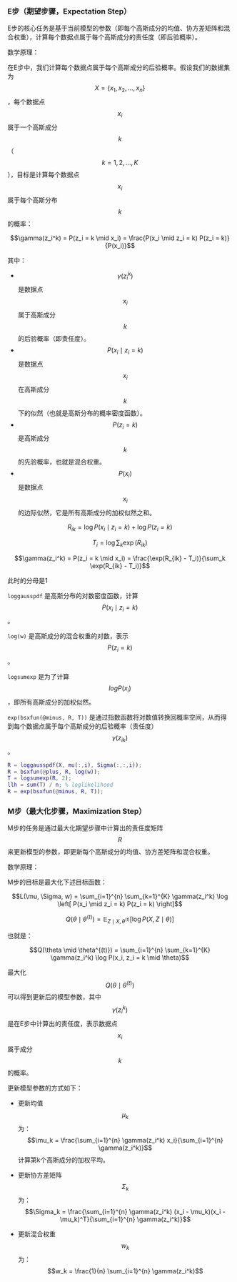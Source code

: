 ### E步（期望步骤，Expectation Step）

E步的核心任务是基于当前模型的参数（即每个高斯成分的均值、协方差矩阵和混合权重），计算每个数据点属于每个高斯成分的责任度（即后验概率）。

数学原理：

在E步中，我们计算每个数据点属于每个高斯成分的后验概率。假设我们的数据集为 $$  X = \{ x_1, x_2, \dots, x_n \} $$，每个数据点 $$ x_i $$ 属于一个高斯成分 $$ k $$（$$ k = 1, 2, \dots, K $$），目标是计算每个数据点 $$ x_i $$ 属于每个高斯分布 $$ k $$ 的概率：

$$\gamma(z_i^k) = P(z_i = k \mid x_i) = \frac{P(x_i \mid z_i = k) P(z_i = k)}{P(x_i)}$$

其中：
- $$ \gamma(z_i^k) $$ 是数据点 $$ x_i $$ 属于高斯成分 $$ k $$ 的后验概率（即责任度）。
- $$ P(x_i \mid z_i = k) $$ 是数据点 $$ x_i $$ 在高斯成分 $$ k $$ 下的似然（也就是高斯分布的概率密度函数）。
- $$ P(z_i = k) $$ 是高斯成分 $$ k $$ 的先验概率，也就是混合权重。
- $$ P(x_i) $$ 是数据点 $$ x_i $$ 的边际似然，它是所有高斯成分的加权似然之和。



$$R_{ik} = \log P(x_i \mid z_i = k) + \log P(z_i = k)$$

$$T_i = \log \sum_k \exp(R_{ik})$$

$$\gamma(z_i^k) = P(z_i = k \mid x_i) = \frac{\exp(R_{ik} - T_i)}{\sum_k \exp(R_{ik} - T_i)}$$

此时的分母是1

`loggausspdf` 是高斯分布的对数密度函数，计算$$P(x_i \mid z_i = k )$$。

`log(w)` 是高斯成分的混合权重的对数，表示 $$P(z_i = k)$$。

`logsumexp` 是为了计算 $$log P(x_i)$$，即所有高斯成分的加权似然。

`exp(bsxfun(@minus, R, T))` 是通过指数函数将对数值转换回概率空间，从而得到每个数据点属于每个高斯成分的后验概率（责任度） $$\gamma(z_{ik})$$。

```matlab
R = loggausspdf(X, mu(:,i), Sigma(:,:,i));
R = bsxfun(@plus, R, log(w));
T = logsumexp(R, 2);
llh = sum(T) / n; % loglikelihood
R = exp(bsxfun(@minus, R, T));
```



### M步（最大化步骤，Maximization Step）

M步的任务是通过最大化期望步骤中计算出的责任度矩阵 $$ R $$ 来更新模型的参数，即更新每个高斯成分的均值、协方差矩阵和混合权重。

数学原理：

M步的目标是最大化下述目标函数：

$$L(\mu, \Sigma, w) = \sum_{i=1}^{n} \sum_{k=1}^{K} \gamma(z_i^k) \log \left[ P(x_i \mid z_i = k) P(z_i = k) \right]$$



$$ Q(\theta \mid \theta^{(t)}) = \mathbb{E}_{Z \mid X, \theta^{(t)}} \left[ \log P(X, Z \mid \theta) \right]$$

也就是：

$$Q(\theta \mid \theta^{(t)}) = \sum_{i=1}^{n} \sum_{k=1}^{K} \gamma(z_i^k) \log P(x_i, z_i = k \mid \theta)$$

最大化 $$ Q(\theta \mid \theta^{(t)}) $$ 可以得到更新后的模型参数，其中 $$ \gamma(z_i^k) $$ 是在E步中计算出的责任度，表示数据点 $$ x_i $$ 属于成分 $$ k $$ 的概率。

更新模型参数的方式如下：
- 更新均值 $$ \mu_k $$ 为：
  $$\mu_k = \frac{\sum_{i=1}^{n} \gamma(z_i^k) x_i}{\sum_{i=1}^{n} \gamma(z_i^k)}$$
  计算第k个高斯成分的加权平均。

- 更新协方差矩阵 $$ \Sigma_k $$ 为：
  $$\Sigma_k = \frac{\sum_{i=1}^{n} \gamma(z_i^k) (x_i - \mu_k)(x_i - \mu_k)^T}{\sum_{i=1}^{n} \gamma(z_i^k)}$$
- 更新混合权重 $$ w_k $$ 为：
  $$w_k = \frac{1}{n} \sum_{i=1}^{n} \gamma(z_i^k)$$
